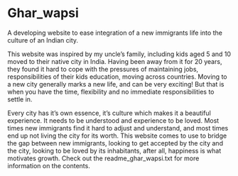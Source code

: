 # Ghar_wapsi
A developing website to ease integration of a new immigrants life into the culture of an Indian city.

This website was inspired by my uncle’s family, including kids aged 5 and 10 moved to their native city in India. Having been away from it for 20 years, they found it hard to cope with the pressures of maintaining jobs, responsibilities of their kids education, moving across countries. Moving to a new city generally marks a new life, and can be very exciting! But that is when you have the time, flexibility and no immediate responsibilities to settle in. 

Every city has it’s own essence, it’s culture which makes it a beautiful experience. It needs to be understood and experience to be loved. Most times new immigrants find it hard to adjust and understand, and most times end up not living the city for its worth. 
This website comes to use to bridge the gap between new immigrants, looking to get accepted by the city and the city, looking to be loved by its inhabitants, after all, happiness is what motivates growth. Check out the readme_ghar_wapsi.txt for more information on the contents.

